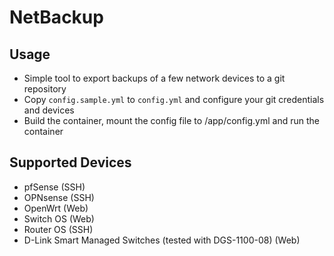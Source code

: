# NetBackup

## Usage
- Simple tool to export backups of a few network devices to a git repository
- Copy `config.sample.yml` to `config.yml` and configure your git credentials and devices
- Build the container, mount the config file to /app/config.yml and run the container

## Supported Devices
- pfSense (SSH)
- OPNsense (SSH)
- OpenWrt (Web)
- Switch OS (Web)
- Router OS (SSH)
- D-Link Smart Managed Switches (tested with DGS-1100-08) (Web)
